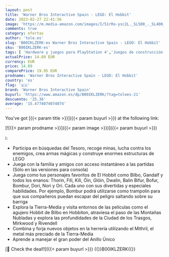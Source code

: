 ```yaml
---
layout: post
title: 'Warner Bros Interactive Spain - LEGO: El Hobbit'
date: 2023-02-27 22:41:56
image: 'https://m.media-amazon.com/images/I/51rRo-ysc2L._SL500_._SL400_.jpg'
comments: true
category: ofertas
author: 'tole.es'
slug: 'B00IKLZERK-es Warner Bros Interactive Spain - LEGO: El Hobbit'
sku: 'B00IKLZERK-es'
tags: [ 'Hardware y juegos para PlayStation 4','Juegos de construcción para niños','Juguetes','Juguetes y juegos','Sets de construcción','Videojuegos','lego:','warner bros interactive spain','🇪🇸', ]
actualPrice: 14.89 EUR
currency: EUR
price: 14.89
comparePrice: 19.95 EUR
prodname: 'Warner Bros Interactive Spain - LEGO: El Hobbit'
country: 'es'
flag: '🇪🇸'
brand: 'Warner Bros Interactive Spain'
buyurl: 'https://www.amazon.es/dp/B00IKLZERK/?tag=tolees-21'
descuento: '25.36'
average: '15.4774074074074'
---
```


You've got [{{< param title >}}]({{< param buyurl >}}) at the following link:

[![{{< param prodname >}}]({{< param image >}})]({{< param buyurl >}})

ℹ️:

- Participa en búsquedas del Tesoro, recoge minas, lucha contra los enemigos, crea armas mágicas y construye enormes estructuras de LEGO
- Juega con la familia y amigos con acceso instantáneo a las partidas (Sólo en las versiones para consola)
- Juega como tus personajes favoritos de El Hobbit como Bilbo, Gandalf y todos los enanos: Thorin, Fíli, Kíli, Óin, Glóin, Dwalin, Balin Bifur, Bofur, Bombur, Dori, Nori y Ori. Cada uno con sus divertidas y especiales habilidades. Por ejemplo, Bombur podrá utilizarse como trampolín para que sus compañeros puedan escapar del peligro saltando sobre su barriga
- Explora la Tierra-Media y visita entornos de las películas como el agujero Hobbit de Bilbo en Hobbiton, atraviesa el paso de las Montañas Nubladas y explora las profundidades de la Ciudad de los Trasgos, Mirkwood y Rivendell
- Combina y forja nuevos objetos en la herrería utilizando el Mithril, el metal más preciado de la Tierra-Media
- Aprende a manejar el gran poder del Anillo Único

[🛒 Check the deal!!]({{< param buyurl >}})
{{<world>}}B00IKLZERK{{</world>}}
